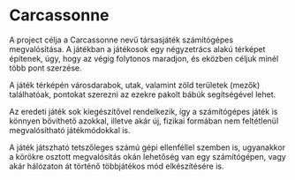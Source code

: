 Carcassonne
===========

A project célja a Carcassonne nevű társasjáték számítógépes megvalósítása. A játékban a játékosok egy négyzetrács alakú térképet építenek, úgy, hogy az végig folytonos maradjon, és eközben céljuk minél több pont szerzése.

A játék térképén városdarabok, utak, valamint zöld területek (mezők) találhatóak, pontokat szerezni az ezekre pakolt bábúk segítségével lehet.

Az eredeti játék sok kiegészítővel rendelkezik, így a számítógépes játék is könnyen bővíthető azokkal, illetve akár új, fizikai formában nem feltétlenül megvalósítható játékmódokkal is.

A játék játszható tetszőleges számú gépi ellenféllel szemben is, ugyanakkor a körökre osztott megvalósítás okán lehetőség van egy számítógépen, vagy akár hálózaton át történő többjátékos mód elkészítésére is.